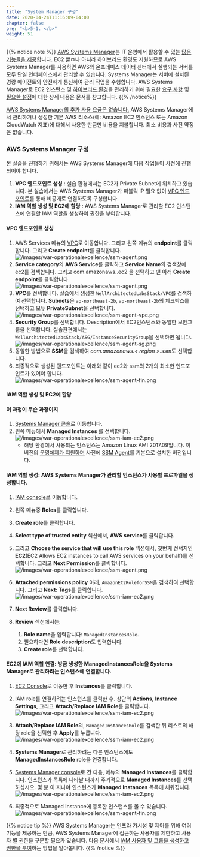 ```yaml
---
title: "System Manager 구성"
date: 2020-04-24T11:16:09-04:00
chapter: false
pre: "<b>5-1. </b>"
weight: 51
---
```


{{% notice note %}}
[AWS Systems Manager](https://aws.amazon.com/systems-manager/features/)는 IT 운영에서 활용할 수 있는 [많은 기능들을 제공](https://aws.amazon.com/ko/systems-manager/features/)합니다. EC2 뿐ㅁ나 아니라 하이브리드 환경도 지원하므로 AWS Systems Manager를 사용하면 AWS와 온프레미스 데이터 센터에서 실행되는 서버를 모두 단일 인터페이스에서 관리할 수 있습니다. Systems Manager는 서버에 설치된 경량 에이전트와 안전하게 통신하여 관리 작업을 수행합니다. 
AWS Systems Manager로 EC2 인스턴스 및 [하이브리드 환경](https://docs.aws.amazon.com/systems-manager/latest/userguide/systems-manager-managedinstances.html)을 관리하기 위해 필요한 [요구 사항](https://docs.aws.amazon.com/systems-manager/latest/userguide/systems-manager-prereqs.html) 및 [필요한 설정](https://docs.aws.amazon.com/systems-manager/latest/userguide/systems-manager-setting-up.html)에 대한 상세 내용은 문서를 참고합니다.
{{% /notice%}}

[AWS Systems Manager의 추가 사용 요금은 없습니다.](https://aws.amazon.com/systems-manager/pricing/) AWS Systems Manager에서 관리하거나 생성한 기본 AWS 리소스(예: Amazon EC2 인스턴스 또는 Amazon CloudWatch 지표)에 대해서 사용한 만큼만 비용을 지불합니다. 최소 비용과 사전 약정은 없습니다.

<!--
* 지원되는 운영 체제를 사용해야합니다
   * 지원되는 운영 체제에는 Windows, Amazon Linux, Ubuntu Server, RHEL 및 CentOS 버전이 포함됩니다
* SSM 에이전트가 설치되어 있어야합니다
   * 윈도우 환경의 SSM 에이전트를 사용하는 경우는 PowerShell 3.0이상의 버전이 필요하고 낮은 버전의 경우는[SSM documents](https://docs.aws.amazon.com/systems-manager/latest/userguide/systems-manager-prereqs.html#prereqs-powershell)를 확인해주세요.
   * 실습은 CloudFormation의 경우 EC2는 privatesubnet에 위치해있습니다. System Manager가 public network를 통해 EC2에 접근하는 것이 불가능하기 때문에 VPC endpoint가 필요합니다. 
* 지원되는 지역의 Systems Manager에 액세스해야합니다
* Systems Manager에는 IAM 역할이 필요합니다
   * 명령을 처리 할 인스턴스 용
   * 명령을 실행하는 사용자 용


SSM 에이전트는 기본적으로 다음에 설치됩니다.
* 2017년 9월 이후의 Amazon Linux _base_ AMI
* Windows Server 2016 인스턴스
* 2016년 11월 이후에 배포된 Windows Server 2003-2012 R2 AMI에서 생성된 인스턴스
!-->

  
### AWS Systems Manager 구성
본 실습을 진행하기 위해서는 AWS Systems Manager에 다음 작업들이 사전에 진행되어야 합니다.
1. **VPC 엔드포인트 생성** 
: 실습 환경에서는 EC2가 Private Subnet에 위치하고 있습니다. 본 실습에서는 AWS Systems Manager가 퍼블릭 IP 필요 없이 [VPC 엔드포인트](https://docs.aws.amazon.com/ko_kr/vpc/latest/userguide/vpc-endpoints.html)를 통해 비공개로 연결하도록 구성합니다.
2. **IAM 역할 생성 및 EC2에 할당**
: AWS Systems Manager로 관리할 EC2 인스턴스에 연결할 IAM 역할을 생성하여 권한을 부여합니다. 


#### VPC 엔드포인트 생성
1. AWS Services 메뉴의 [VPC](https://console.aws.amazon.com/vpc)로 이동합니다. 그리고 왼쪽 메뉴의 **endpoint**를 클릭합니다. 그리고 **Create endpoint**를 클릭합니다.
   ![/images/war-operationalexcellence/ssm-agent.png](/images/war-operationalexcellence/ssm-endpoint-create.png)
1. **Service category**의 **AWS Service**를 클릭하고 **Service Name**의 검색창에 ec2를 검색합니다. 그리고 com.amazonaws.<region>.ec2 을 선택하고 맨 아래 **Create endpoint**를 클릭합니다.
   ![/images/war-operationalexcellence/ssm-agent.png](/images/war-operationalexcellence/ssm-endpoint-select.png)
2. **VPC**를 선택합니다. 실습에서 생성한 `WellArchitectedLabsStack/VPC`를 검색하여 선택합니다. **Subnets**은 `ap-northeast-2b`, `ap-northeast-2b`의 체크박스를 선택하고 모두 **PrivateSubnet**을 선택합니다.
   ![/images/war-operationalexcellence/ssm-agent-vpc.png](/images/war-operationalexcellence/ssm-agent-vpc.png)
3. **Security Group**를 선택합니다. Description에서 EC2인스턴스와 동일한 보안그룹을 선택합니다. 실습환견에서는 `WellArchitectedLabsStack/ASG/InstanceSecurityGroup`을 선택하면 됩니다. 
   ![/images/war-operationalexcellence/ssm-agent-sg.png](/images/war-operationalexcellence/ssm-agent-sg.png)
4. 동일한 방법으로 **SSM**을 검색하여 *com.amazonaws.< region >.ssm*도 선택합니다. 
5. 최종적으로 생성된 엔드포인트는 아래와 같이 ec2와 ssm의 2개의 최소한 엔드포인트가 있어야 합니다.  
   ![/images/war-operationalexcellence/ssm-agent-fin.png](/images/war-operationalexcellence/ssm-endpoint-fin.png)

<!--
{{% notice tip %}}
필요에 따라 아래의 인터페이스를 생성할 수도 있습니다. 
{{% /notice%}}
   - **com.amazonaws.region.ssm**: Systems Manager 서비스에 대한 엔드포인트
   - **com.amazonaws.region.ec2messages**: Systems Manager에서는 이 엔드포인트를 사용하여 SSM 에이전트에서 Systems Manager 서비스로 호출합니다.
   - **com.amazonaws.region.ec2**: Systems Manager를 사용하여 VSS 지원 스냅샷을 만든 경우, EC2 서비스에 대한 엔드포인트가 있어야 합니다. EC2 엔드포인트가 정의되어 있지 않으면 연결된 EBS 볼륨을 표시하는 호출이 실패하고 이에 따라 Systems Manager 명령이 실패합니다.
   - **com.amazonaws.region.ssmmessages**: 이 엔드포인트는 Session Manager를 사용하여 보안 데이터 채널을 통해 인스턴스에 연결하는 경우에만 필요합니다. 자세한 내용은 AWS Systems Manager Session Manager 및 참조: ec2messages, ssmmessages 및 기타 API 호출 단원을 참조하십시오.

5. 게이트웨이 엔드포인트 생성의 단계에 따라 Amazon S3에 대한 다음 게이트웨이 엔드포인트를 생성할 수도 있습니다.
   1. **com.amazonaws.region.s3**: Systems Manager는 이 엔드포인트를 사용하여 SSM 에이전트를 업데이트하고 S3 버킷 저장을 선택한 출력 로그 업로드, 버킷에 저장한 스크립트 또는 기타 파일 검색 등의 작업에 사용합니다.
!-->

#### IAM 역할 생성 및 EC2에 할당

#### 이 과정이 무슨 과정이지
1. [Systems Manager 콘솔](https://console.aws.amazon.com/systems-manager/)로 이동합니다.
2. 왼쪽 메뉴에서 **Managed Instances** 를 선택합니다. 
    ![/images/war-operationalexcellence/ssm-iam-ec2.png](/images/war-operationalexcellence/ssm-iam-managed-instance.png)
   * 해당 환경에서 사용되는 인스턴스는 Amazon Linux AMI 2017.09입니다. 이 버전의 [운영체제가 지원하며](https://docs.aws.amazon.com/systems-manager/latest/userguide/patch-manager-supported-oses.html) 사전에 [SSM Agent](https://docs.aws.amazon.com/systems-manager/latest/userguide/ssm-agent.html)를 기본으로 설치한 버전입니다.

#### IAM 역할 생성: AWS Systems Manager가 관리할 인스턴스가 사용할 프로파일을 생성합니다.
   1. [IAM console](https://console.aws.amazon.com/iam/)로 이동합니다.
   2. 왼쪽 메뉴중 **Roles**를 클릭합니다.
   3. **Create role**를 클릭합니다.
   4. **Select type of trusted entity** 섹션에서, **AWS service**를 클릭합니다.
   5. 그리고 **Choose the service that will use this role** 섹션에서, 첫번째 선택지인 **EC2**(EC2 Allows EC2 instances to call AWS services on your behalf)를 선택합니다. 그리고 **Next Permission**를 클릭합니다.
   ![/images/war-operationalexcellence/ssm-agent.png](/images/war-operationalexcellence/ssm-agent.png)

  
1.  **Attached permissions policy** 아래, `AmazonEC2RoleforSSM`을 검색하여 선택합니다. 그리고 **Next: Tags**를 클릭합니다.
 ![/images/war-operationalexcellence/ssm-iam-ec2.png](/images/war-operationalexcellence/ssm-iam-ec2.png)

1. **Next Review**를 클릭합니다.

  
1. **Review** 섹션에서는:
   1. **Role name**을 입력합니다: `ManagedInstancesRole`.
   1. 필요하다면 **Role description**도 입력합니다.
   1. **Create role**를 선택합니다.

#### EC2에 IAM 역할 연결: 방금 생성한 ManagedInstancesRole을 Systems Manager로 관리하려는 인스턴스에 연결합니다.
   1. [EC2 Console](https://console.aws.amazon.com/ec2/)로 이동한 후 **Instances**를 클릭합니다.
   2. IAM role를 연결하려는 인스턴스를 클릭한 후. 상단의 **Actions**, **Instance Settings**, 그리고 **Attach/Replace IAM Role**를 클릭합니다. 
    ![/images/war-operationalexcellence/ssm-iam-ec2.png](/images/war-operationalexcellence/ssm-iam-ec2-attach.png)
   3. **Attach/Replace IAM Role**의, `ManagedInstancesRole`를 검색한 뒤 리스트의 해당 role을 선택한 후 **Apply**를 누릅니다.
   ![/images/war-operationalexcellence/ssm-iam-ec2.png](/images/war-operationalexcellence/ssm-iam-ec2-attach-select.png)
   1.  **Systems Manager**로 관리하려는 다른 인스턴스에도 **ManagedInstancesRole** role을 연결합니다.

1. [Systems Manager console](https://console.aws.amazon.com/systems-manager/)로 간 다음, 메뉴의 **Managed Instances**를 클릭합니다. 인스턴스가 목록에 나타날 때까지 주기적으로 **Managed Instances**를 선택하십시오. 몇 분 이 지나야 인스턴스가 **Managed Instances** 목록에 채워집니다.
   ![/images/war-operationalexcellence/ssm-iam-ec2.png](/images/war-operationalexcellence/ssm-iam-managed-instance.png)

2. 최종적으로 Managed Instance에 등록한 인스턴스를 볼 수 있습니다. 
  ![/images/war-operationalexcellence/ssm-agent-fin.png](/images/war-operationalexcellence/ssm-agent-fin.png)   

{{% notice tip %}}
AWS Systems Manager는 인프라 가시성 및 제어를 위해 여러 기능을 제공하는 만큼, AWS Systems Manager에 접근하는 사용자를 제한하고 사용자 별 권한을 구분할 필요가 있습니다. 다음 문서에서 [IAM 사용자 및 그룹을 생성하고 권한을 부여](https://docs.aws.amazon.com/systems-manager/latest/userguide/sysman-access-user.html)하는 방법을 알아봅니다. 
{{% /notice %}}



